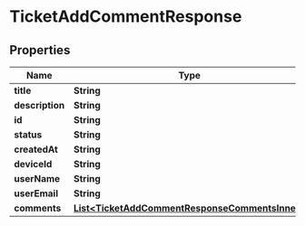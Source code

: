 

# TicketAddCommentResponse


## Properties

| Name | Type | Description | Notes |
|------------ | ------------- | ------------- | -------------|
|**title** | **String** |  |  [optional] |
|**description** | **String** |  |  [optional] |
|**id** | **String** |  |  [optional] |
|**status** | **String** |  |  [optional] |
|**createdAt** | **String** |  |  [optional] |
|**deviceId** | **String** |  |  [optional] |
|**userName** | **String** |  |  [optional] |
|**userEmail** | **String** |  |  [optional] |
|**comments** | [**List&lt;TicketAddCommentResponseCommentsInner&gt;**](TicketAddCommentResponseCommentsInner.md) |  |  [optional] |



